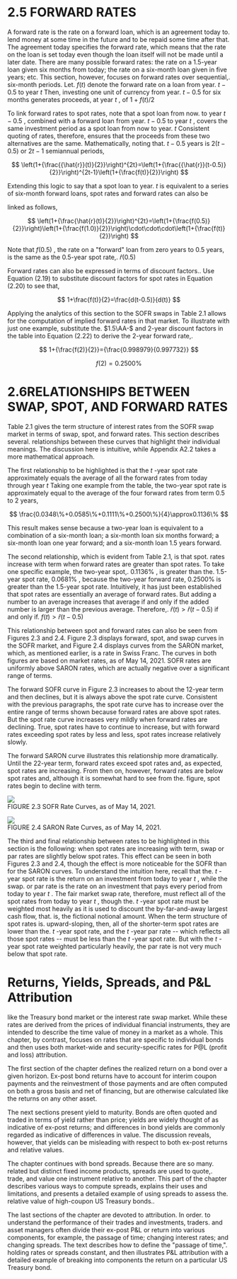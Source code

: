 # 2.5 FORWARD RATES  

A forward rate is the rate on a forward loan, which is an agreement today to. lend money at some time in the future and to be repaid some time after that. The agreement today specifies the forward rate, which means that the rate on the loan is set today even though the loan itself will not be made until a later date. There are many possible forward rates: the rate on a 1.5-year loan given six months from today; the rate on a six-month loan given in five years; etc. This section, however, focuses on forward rates over sequential,. six-month periods. Let. $f(t)$ denote the forward rate on a loan from year. $t-0.5$ to year $t$ Then, investing one unit of currency from year. $t-0.5$ for six months generates proceeds, at year $t$ , of $1+f(t)/2$  

To link forward rates to spot rates, note that a spot loan from now. to year $t-0.5$ , combined with a forward loan from year. $t-0.5$ to year $t$ , covers the same investment period as a spot loan from now to year. $t$ Consistent quoting of rates, therefore, ensures that the proceeds from these two alternatives are the same. Mathematically, noting that. $t-0.5$ years is $2(t-0.5)$ or $2t-1$ semiannual periods,  

$$
\left(1+{\frac{{\hat{r}}(t)}{2}}\right)^{2t}=\left(1+{\frac{{\hat{r}}(t-0.5)}{2}}\right)^{2t-1}\left(1+{\frac{f(t)}{2}}\right)
$$  

Extending this logic to say that a spot loan to year. $t$ is equivalent to a series of six-month forward loans, spot rates and forward rates can also be  

linked as follows,  

$$
\left(1+{\frac{\hat{r}(t)}{2}}\right)^{2t}=\left(1+{\frac{f(0.5)}{2}}\right)\left(1+{\frac{f(1.0)}{2}}\right)\cdot\cdot\cdot\left(1+{\frac{f(t)}{2}}\right)
$$  

Note that $f(0.5)$ , the rate on a "forward" loan from zero years to 0.5 years, is the same as the 0.5-year spot rate,. $\hat{r}(0.5)$  

Forward rates can also be expressed in terms of discount factors.. Use Equation (2.19) to substitute discount factors for spot rates in Equation (2.20) to see that,  

$$
1+\frac{f(t)}{2}=\frac{d(t-0.5)}{d(t)}
$$  

Applying the analytics of this section to the SOFR swaps in Table 2.1 allows for the computation of implied forward rates in that market. To illustrate with just one example, substitute the. $1.5\AA-$ and 2-year discount factors in the table into Equation (2.22) to derive the 2-year forward rate,.  

$$
1+{\frac{f(2)}{2}}={\frac{0.998979}{0.997732}}
$$  

$$
f(2)=0.2500\%
$$  

# 2.6RELATIONSHIPS BETWEEN SWAP, SPOT, AND FORWARD RATES  

Table 2.1 gives the term structure of interest rates from the SOFR swap market in terms of swap, spot, and forward rates. This section describes several. relationships between these curves that highlight their individual meanings. The discussion here is intuitive, while Appendix A2.2 takes a more mathematical approach.  

The first relationship to be highlighted is that the $t$ -year spot rate approximately equals the average of all the forward rates from today through year $t$ Taking one example from the table, the two-year spot rate is approximately equal to the average of the four forward rates from term 0.5 to 2 years,  

$$
\frac{0.0348\%+0.0585\%+0.1111\%+0.2500\%}{4}\approx0.1136\%
$$  

This result makes sense because a two-year loan is equivalent to a combination of a six-month loan; a six-month loan six months forward; a six-month loan one year forward; and a six-month loan 1.5 years forward.  

The second relationship, which is evident from Table 2.1, is that spot. rates increase with term when forward rates are greater than spot rates. To take one specific example, the two-year spot,. $0.1136\%$ , is greater than the. 1.5-year spot rate, $0.0681\%$ , because the two-year forward rate, $0.2500\%$ is greater than the 1.5-year spot rate. Intuitively, it has just been established that spot rates are essentially an average of forward rates. But adding a number to an average increases that average if and only if the added number is larger than the previous average. Therefore,. $\hat{r}(t)>\hat{r}(t-0.5)$ if and only if. $f(t)>\hat{r}(t-0.5)$  

This relationship between spot and forward rates can also be seen from Figures 2.3 and 2.4. Figure 2.3 displays forward, spot, and swap curves in the SOFR market, and Figure 2.4 displays curves from the SARON market, which, as mentioned earlier, is a rate in Swiss Franc. The curves in both figures are based on market rates, as of May 14, 2021. SOFR rates are uniformly above SARON rates, which are actually negative over a significant range of terms.  

The forward SOFR curve in Figure 2.3 increases to about the 12-year term and then declines, but it is always above the spot rate curve. Consistent with the previous paragraphs, the spot rate curve has to increase over the entire range of terms shown because forward rates are above spot rates. But the spot rate curve increases very mildly when forward rates are declining. True, spot rates have to continue to increase, but with forward rates exceeding spot rates by less and less, spot rates increase relatively slowly.  

The forward SARON curve illustrates this relationship more dramatically. Until the 22-year term, forward rates exceed spot rates and, as expected, spot rates are increasing. From then on, however, forward rates are below spot rates and, although it is somewhat hard to see from the. figure, spot rates begin to decline with term.  

![](17cd6a34d21e1ce689ec41fa0d7968ea826f0dbcd7309af3310670ddfb86a325.jpg)  
FIGURE 2.3 SOFR Rate Curves, as of May 14, 2021.  

![](5016d8a32053b43fc6537fcccc603ce5a868b91d36a77e2134c232f7b3ccbdd8.jpg)  
FIGURE 2.4  SARON Rate Curves, as of May 14, 2021.  

The third and final relationship between rates to be highlighted in this section is the following: when spot rates are increasing with term, swap or par rates are slightly below spot rates. This effect can be seen in both Figures 2.3 and 2.4, though the effect is more noticeable for the SOFR than for the SARON curves. To understand the intuition here, recall that the. $t$ -year spot rate is the return on an investment from today to year $t$ , while the swap. or par rate is the rate on an investment that pays every period from today to year $t$ . The fair market swap rate, therefore, must reflect all of the spot rates from today to year $t$ , though the. $t$ -year spot rate must be weighted most heavily as it is used to discount the by-far-and-away largest cash flow, that. is, the fictional notional amount. When the term structure of spot rates is. upward-sloping, then, all of the shorter-term spot rates are lower than the. $t$ -year spot rate, and the $t$ -year par rate -- which reflects all those spot rates -- must be less than the $t$ -year spot rate. But with the $t$ -year spot rate weighted particularly heavily, the par rate is not very much below that spot rate.  

# Returns, Yields, Spreads, and P&L Attribution  

like the Treasury bond market or the interest rate swap market. While these rates are derived from the prices of individual financial instruments, they are intended to describe the time value of money in a market as a whole. This chapter, by contrast, focuses on rates that are specific to individual bonds and then uses both market-wide and security-specific rates for P@L (profit and loss) attribution.  

The first section of the chapter defines the realized return on a bond over a given horizon. Ex-post bond returns have to account for interim coupon payments and the reinvestment of those payments and are often computed on both a gross basis and net of financing, but are otherwise calculated like the returns on any other asset.  

The next sections present yield to maturity. Bonds are often quoted and traded in terms of yield rather than price; yields are widely thought of as indicative of ex-post returns; and differences in bond yields are commonly regarded as indicative of differences in value. The discussion reveals, however, that yields can be misleading with respect to both ex-post returns and relative values.  

The chapter continues with bond spreads. Because there are so many. related but distinct fixed income products, spreads are used to quote,. trade, and value one instrument relative to another. This part of the chapter describes various ways to compute spreads, explains their uses and limitations, and presents a detailed example of using spreads to assess the. relative value of high-coupon US Treasury bonds..  

The last sections of the chapter are devoted to attribution. In order. to understand the performance of their trades and investments, traders. and asset managers often divide their ex-post P&L or return into various components, for example, the passage of time; changing interest rates; and changing spreads. The text describes how to define the "passage of time,". holding rates or spreads constant, and then illustrates P&L attribution with a detailed example of breaking into components the return on a particular US Treasury bond.  
